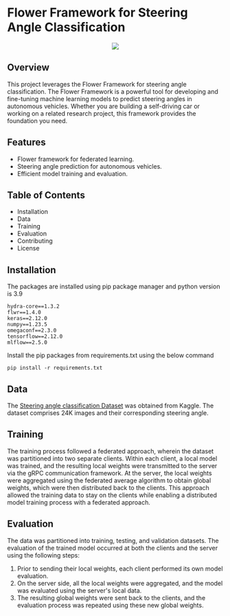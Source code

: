 # Flower Framework for Steering Angle Classification

<div align="center">
<img src=https://github.com/karthikziffer/Federated-Learning-Steering-angle-prediction/assets/24503303/658bfaa4-64b2-4748-b25b-b039bc3db6b0" >
</div>


## Overview
This project leverages the Flower Framework for steering angle classification. The Flower Framework is a powerful tool for developing and fine-tuning machine learning models to predict steering angles in autonomous vehicles. Whether you are building a self-driving car or working on a related research project, this framework provides the foundation you need.

## Features
- Flower framework for federated learning.
- Steering angle prediction for autonomous vehicles.
- Efficient model training and evaluation.

## Table of Contents
- Installation
- Data
- Training
- Evaluation
- Contributing
- License


## Installation
The packages are installed using pip package manager and python version is 3.9

```
hydra-core==1.3.2
flwr==1.4.0
keras==2.12.0
numpy==1.23.5
omegaconf==2.3.0
tensorflow==2.12.0
mlflow==2.5.0
```

Install the pip packages from requirements.txt using the below command

```
pip install -r requirements.txt
```

## Data
The [Steering angle classification Dataset](https://www.kaggle.com/datasets/roydatascience/training-car) was obtained from Kaggle. The dataset comprises 24K images and their corresponding steering angle. 


## Training 
The training process followed a federated approach, wherein the dataset was partitioned into two separate clients. Within each client, a local model was trained, and the resulting local weights were transmitted to the server via the gRPC communication framework. At the server, the local weights were aggregated using the federated average algorithm to obtain global weights, which were then distributed back to the clients. This approach allowed the training data to stay on the clients while enabling a distributed model training process with a federated approach.


## Evaluation

The data was partitioned into training, testing, and validation datasets. The evaluation of the trained model occurred at both the clients and the server using the following steps:

1. Prior to sending their local weights, each client performed its own model evaluation.
2. On the server side, all the local weights were aggregated, and the model was evaluated using the server's local data.
3. The resulting global weights were sent back to the clients, and the evaluation process was repeated using these new global weights.





